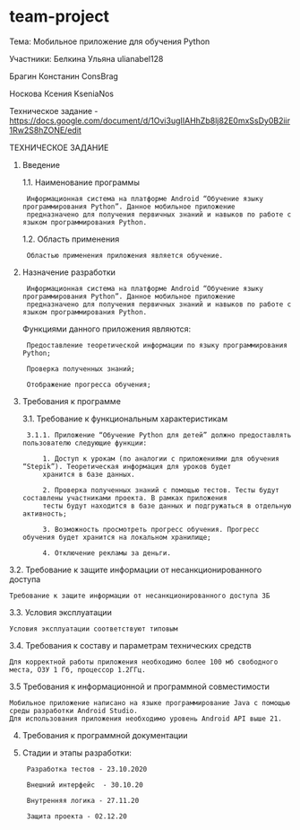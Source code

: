 # team-project

Тема: Мобильное приложение для обучения Python

Участники:
Белкина Ульяна ulianabel128

Брагин Констанин ConsBrag

Носкова Ксения KseniaNos

Техническое задание - https://docs.google.com/document/d/1Ovi3ugIIAHhZb8lj82E0mxSsDy0B2iir1Rw2S8hZONE/edit



ТЕХНИЧЕСКОЕ ЗАДАНИЕ

1. Введение

	1.1. Наименование программы
	
		Информационная система на платформе Android “Обучение языку программирования Python”. Данное мобильное приложение 
		предназначено для получения первичных знаний и навыков по работе с языком программирования Python.
	
	1.2. Область применения
	
		Областью применения приложения является обучение.
	
2. Назначение разработки

		Информационная система на платформе Android “Обучение языку программирования Python”. Данное мобильное приложение 
		предназначено для получения первичных знаний и навыков по работе с языком программирования Python. 
	
	Функциями данного приложения являются: 
		
		Предоставление теоретической информации по языку программирования Python;

		Проверка полученных знаний;

		Отображение прогресса обучения;

3. Требования к программе

	3.1. Требование к функциональным характеристикам
	
		3.1.1. Приложение “Обучение Python для детей” должно предоставлять пользователю следующие функции:
		
			1. Доступ к урокам (по аналогии с приложениями для обучения “Stepik”). Теоретическая информация для уроков будет 
			хранится в базе данных. 

			2. Проверка полученных знаний с помощью тестов. Тесты будут составлены участниками проекта. В рамках приложения 
			тесты будут находится в базе данных и подгружаться в отдельную активность;

			3. Возможность просмотреть прогресс обучения. Прогресс обучения будет хранится на локальном хранилище;

			4. Отключение рекламы за деньги. 

3.2. Требование к защите информации от несанкционированного доступа

	Требование к защите информации от несанкционированного доступа 3Б
	
3.3. Условия эксплуатации 

	Условия эксплуатации соответствуют типовым
	
3.4. Требования к составу и параметрам технических средств 

	Для корректной работы приложения необходимо более 100 мб свободного места, ОЗУ 1 Гб, процессор 1.2ГГц.
	
3.5 Требования к информационной и программной совместимости 

 	Мобильное приложение написано на языке программирование Java с помощью среды разработки Android Studio. 
	Для использования приложения необходимо уровень Android API выше 21.
	
4. Требования к программной документации

5. Стадии и этапы разработки: 

		Разработка тестов - 23.10.2020

		Внешний интерфейс  - 30.10.20

		Внутренняя логика - 27.11.20

		Защита проекта - 02.12.20



